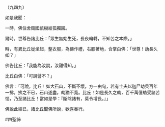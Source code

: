 （九四九）

如是我聞：

一時，佛住舍衛國祇樹給孤獨園。

爾時，世尊告諸比丘：「眾生無始生死，長夜輪轉，不知苦之本際。」

時，有異比丘從坐起，整衣服，為佛作禮，右膝著地，合掌白佛：「世尊！劫長久如？」

佛告比丘：「我能為汝說，汝難得知。」

比丘白佛：「可說譬不？」

佛言：「可說。比丘！如大石山，不斷不壞，方一由旬，若有士夫以迦尸劫貝百年一拂，拂之不已，石山遂盡，劫猶不竟。比丘！如是長久之劫，百千萬億劫受諸苦惱，乃至諸比丘！當如是學：『斷除諸有，莫令增長。』」

佛說此經已，諸比丘聞佛所說，歡喜奉行。



#四聖諦
